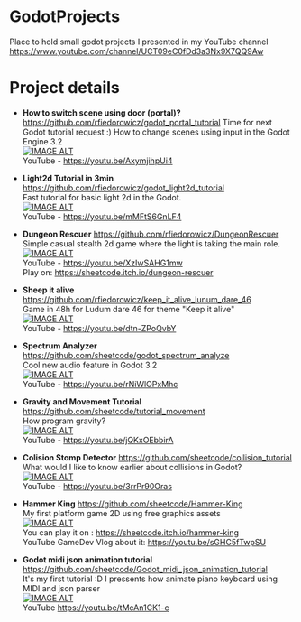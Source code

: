 # GodotProjects
Place to hold small godot projects I presented in my YouTube channel  
https://www.youtube.com/channel/UCT09eC0fDd3a3Nx9X7QQ9Aw

# Project details  

- **How to switch scene using door (portal)?**  https://github.com/rfiedorowicz/godot_portal_tutorial
Time for next Godot tutorial request :) How to change scenes using input in the Godot Engine 3.2  
[![IMAGE ALT](https://img.youtube.com/vi/AxymjihpUi4/0.jpg)](https://www.youtube.com/watch?v=AxymjihpUi4 )  
YouTube - https://youtu.be/AxymjihpUi4   


- **Light2d Tutorial in 3min**  https://github.com/rfiedorowicz/godot_light2d_tutorial  
Fast tutorial for basic light 2d in the Godot.  
[![IMAGE ALT](https://img.youtube.com/vi/mMFtS6GnLF4/0.jpg)](https://www.youtube.com/watch?v=mMFtS6GnLF4 )  
YouTube - https://youtu.be/mMFtS6GnLF4   

- **Dungeon Rescuer**  https://github.com/rfiedorowicz/DungeonRescuer  
Simple casual stealth 2d game where the light is taking the main role.
[![IMAGE ALT](https://img.youtube.com/vi/XzIwSAHG1mw/0.jpg)](https://www.youtube.com/watch?v=XzIwSAHG1mw)  
YouTube - https://youtu.be/XzIwSAHG1mw  
Play on: https://sheetcode.itch.io/dungeon-rescuer

- **Sheep it alive**  https://github.com/rfiedorowicz/keep_it_alive_lunum_dare_46  
Game in 48h for Ludum dare 46 for theme "Keep it alive"  
[![IMAGE ALT](https://img.youtube.com/vi/dtn-ZPoQvbY/0.jpg)](https://www.youtube.com/watch?v=dtn-ZPoQvbY)  
YouTube - https://youtu.be/dtn-ZPoQvbY

- **Spectrum Analyzer**  https://github.com/sheetcode/godot_spectrum_analyze  
Cool new audio feature in Godot 3.2  
[![IMAGE ALT](https://img.youtube.com/vi/rNiWlOPxMhc/0.jpg)](https://www.youtube.com/watch?v=rNiWlOPxMhc)  
YouTube - https://youtu.be/rNiWlOPxMhc

- **Gravity and Movement Tutorial**  https://github.com/sheetcode/tutorial_movement  
How program gravity?  
[![IMAGE ALT](https://img.youtube.com/vi/jQKxOEbbirA/0.jpg)](https://www.youtube.com/watch?v=jQKxOEbbirA)  
YouTube - https://youtu.be/jQKxOEbbirA

- **Colision Stomp Detector**  https://github.com/sheetcode/collision_tutorial  
What would I like to know earlier about collisions in Godot?   
[![IMAGE ALT](https://img.youtube.com/vi/3rrPr90Oras/0.jpg)](https://www.youtube.com/watch?v=3rrPr90Oras)  
YouTube - https://youtu.be/3rrPr90Oras

- **Hammer King**  https://github.com/sheetcode/Hammer-King  
My first platform game 2D using free graphics assets  
[![IMAGE ALT](https://img.youtube.com/vi/sGHC5fTwpSU/0.jpg)](https://www.youtube.com/watch?v=sGHC5fTwpSU)  
You can play it on : https://sheetcode.itch.io/hammer-king  
YouTube GameDev Vlog about it: https://youtu.be/sGHC5fTwpSU

- **Godot midi json animation tutorial**  https://github.com/sheetcode/Godot_midi_json_animation_tutorial  
  It's my first tutorial :D I pressents how animate piano keyboard using MIDI and json parser  
[![IMAGE ALT](https://img.youtube.com/vi/tMcAn1CK1-c/0.jpg)](https://www.youtube.com/watch?v=tMcAn1CK1-c)  
  YouTube https://youtu.be/tMcAn1CK1-c


